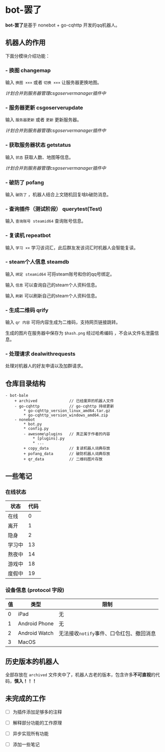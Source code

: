 # bot-罢了

**bot-罢了**是基于 nonebot + go-cqhttp 开发的qq机器人。

## 机器人的作用

下面分模块介绍功能：

### - 换图 changemap

输入 `换图 ×××` 或者 `切换 ×××` 让服务器更换地图。

*计划合并到服务器管理csgoservermanager插件中*

### - 服务器更新 csgoserverupdate

输入 `服务器更新` 或者 `更新` 更新服务器。

*计划合并到服务器管理csgoservermanager插件中*

### - 获取服务器状态 getstatus

输入 `状态` 获取人数、地图等信息。

*计划合并到服务器管理csgoservermanager插件中*

### - 破防了 pofang

输入 `破防了` ，机器人结合上文随机回复啥b破防消息。

### - 查询插件（测试阶段） querytest(Test)

输入 `查询账号 steamid64` 查询账号信息。

### - 复读机 repeatbot

输入 `学习 ××` 学习该词汇，此后群友发该词汇时机器人会智能复读。

### - steam个人信息 steamdb

输入 `绑定 steamid64` 可将steam账号和你的qq号绑定。

输入 `信息` 可以查询自己的steam个人资料信息。

输入 `刷新` 可以刷新自己的steam个人资料信息。

### - 生成二维码 qrify

输入 `qr 内容` 可将内容生成为二维码，支持网页链接跳转。

生成的图片在服务器中保存为 `$hash.png` 经过哈希编码 ，不会从文件名泄露信息。

### - 处理请求 dealwithrequests

处理对机器人的好友申请以及加群请求。

## 仓库目录结构

```
- bot-bale
	+ archived				// 已经废弃的机器人文件
	- go-cqhttp				// go-cqhttp 持续更新
		* go-cqhttp_version_linux_amd64.tar.gz
		* go-cqhttp_version_windows_amd64.zip
	- nonebot
		* bot.py
		* config.py
		- awesome\plugins	// 真正属于作者的内容
			* [plugins].py	
			* ...
		+ copy_data			// 复读机器人词典存放
		+ pofang_data		// 破防机器人词典存放
		+ qr_data			// 二维码图片存放
```

## 一些笔记

### 在线状态

| 状态   | 代码 |
| ------ | ---- |
| 在线   | 0    |
| 离开   | 1    |
| 隐身   | 2    |
| 学习中 | 13   |
| 熬夜中 | 14   |
| 游戏中 | 18   |
| 度假中 | 19   |

### 设备信息 (protocol 字段)

| 值   | 类型          | 限制                                     |
| ---- | ------------- | ---------------------------------------- |
| 0    | iPad          | 无                                       |
| 1    | Android Phone | 无                                       |
| 2    | Android Watch | 无法接收`notify`事件、口令红包、撤回消息 |
| 3    | MacOS         |                                          |

## 历史版本的机器人

全部存放在 `archived` 文件夹中了，机器人古老的版本，包含许多**不可直视**的代码，**慎入！！！**

## 未完成的工作

- [ ] 为插件添加足够多的注释

- [ ] 解释部分功能的工作原理
- [ ] 异步实现所有功能
- [ ] 添加一些笔记